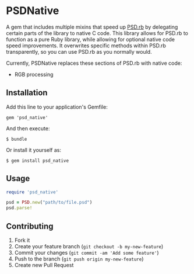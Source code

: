 # PSDNative

A gem that includes multiple mixins that speed up [PSD.rb](https://github.com/layervault/psd.rb) by delegating certain parts of the library to native C code. This library allows for PSD.rb to function as a pure Ruby library, while allowing for optional native code speed improvements. It overwrites specific methods within PSD.rb transparently, so you can use PSD.rb as you normally would.

Currently, PSDNative replaces these sections of PSD.rb with native code:

* RGB processing

## Installation

Add this line to your application's Gemfile:

    gem 'psd_native'

And then execute:

    $ bundle

Or install it yourself as:

    $ gem install psd_native

## Usage

``` ruby
require 'psd_native'

psd = PSD.new("path/to/file.psd")
psd.parse!
```

## Contributing

1. Fork it
2. Create your feature branch (`git checkout -b my-new-feature`)
3. Commit your changes (`git commit -am 'Add some feature'`)
4. Push to the branch (`git push origin my-new-feature`)
5. Create new Pull Request
